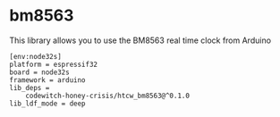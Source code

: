 # bm8563

This library allows you to use the BM8563 real time clock from Arduino

```
[env:node32s]
platform = espressif32
board = node32s
framework = arduino
lib_deps = 
	codewitch-honey-crisis/htcw_bm8563@^0.1.0
lib_ldf_mode = deep
```